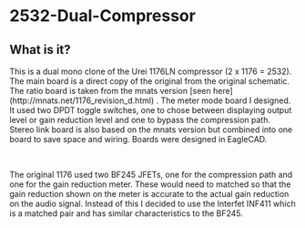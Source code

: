 # 2532-Dual-Compressor

## What is it?

<p>This is a dual mono clone of the Urei 1176LN compressor (2 x 1176 = 2532). The main board is a direct copy of the original from the original schematic. The ratio board is taken from the mnats version [seen here](http://mnats.net/1176_revision_d.html) . The meter mode board I designed. It used two DPDT toggle switches, one to chose between displaying output level or gain reduction level and one to bypass the compression path. Stereo link board is also based on the mnats version but combined into one board to save space and wiring. Boards were designed in EagleCAD.</p><br>

<p>The original 1176 used two BF245 JFETs, one for the compression path and one for the gain reduction meter. These would need to matched so that the gain reduction shown on the meter is accurate to the actual gain reduction on the audio signal. Instead of this I decided to use the Interfet INF411 which is a matched pair and has similar characteristics to the BF245.</p>
